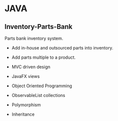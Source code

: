 # JAVA
## Inventory-Parts-Bank
Parts bank inventory system. 
* Add in-house and outsourced parts into inventory.  
* Add parts multiple to a product.

* MVC driven design
* JavaFX views
* Object Oriented Programming
* ObservableList collections
* Polymorphism
* Inheritance
